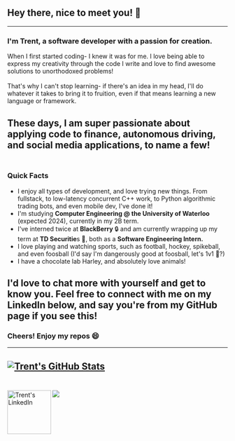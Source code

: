## Hey there, nice to meet you! 👋
---
### I'm Trent, a software developer with a passion for creation.

When I first started coding- I knew it was for me. 
I love being able to express my creativity through the code I write and love to find awesome solutions to unorthodoxed problems! </br></br>
That's why I can't stop learning- if there's an idea in my head, I'll do whatever it takes to bring it to fruition, even if that means learning a new language or framework. </br>

These days, I am super passionate about applying code to finance, autonomous driving, and social media applications, to name a few! </br></br>
---

### Quick Facts

* I enjoy all types of development, and love trying new things. From fullstack, to low-latency concurrent C++ work, to Python algorithmic trading bots, and even mobile dev, I've done it!
* I'm studying **Computer Engineering @ the University of Waterloo** (expected 2024), currently in my 2B term.
* I've interned twice at **BlackBerry** 🔒 and am currently wrapping up my term at **TD Securitie**s 💸, both as a **Software Engineering Intern.**
* I love playing and watching sports, such as football, hockey, spikeball, and even foosball (I'd say I'm dangerously good at foosball, let's 1v1 👀?)
* I have a chocolate lab Harley, and absolutely love animals!

I'd love to chat more with yourself and get to know you. Feel free to connect with me on my LinkedIn below, and say you're from my GitHub page if you see this!
---
### Cheers! Enjoy my repos 😄
---
[![Trent's GitHub Stats](https://github-readme-stats.vercel.app/api?username=trentstauff&bg_color=30,e96443,904e95&title_color=fff&text_color=fff)](https://github.com/anuraghazra/github-readme-stats) <br/></br>
---
<a href="https://www.linkedin.com/in/trentstauffer/">
  <img align="left" alt="Trent's LinkedIn" width="100px" src="https://img.shields.io/badge/Linkedin-0A66C2?style=for-the-badge&logo=Linkedin&logoColor=white" />
</a>

![](https://visitor-badge.glitch.me/badge?page_id=trentstauff)

